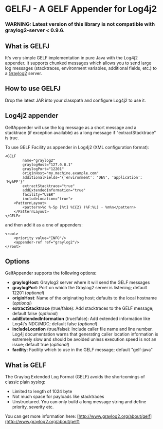 GELFJ - A GELF Appender for Log4j2
====================================================================

### WARNING: Latest version of this library is not compatible with graylog2-server < 0.9.6. 

What is GELFJ
-------------

It's very simple GELF implementation in pure Java with the Log4j2 appender. It supports chunked messages which allows you to send large log messages (stacktraces, environment variables, additional fields, etc.) to a [Graylog2](http://www.graylog2.org/) server.

How to use GELFJ
----------------

Drop the latest JAR into your classpath and configure Log4j2 to use it.

Log4j2 appender
--------------

GelfAppender will use the log message as a short message and a stacktrace (if exception available) as a long message if "extractStacktrace" is true.

To use GELF Facility as appender in Log4j2 (XML configuration format):

	<GELF
			name="graylog2"
			graylogHost="127.0.0.1"
			graylogPort="12201"
			originHost="my.machine.example.com"
			additionalFields="{'environment': 'DEV', 'application': 'MyAPP'}"
			extractStacktrace="true"
			addExtendedInformation="true"
			facility="USER"
			includeLocation="true">
		<PatternLayout>
			<pattern>%d %-5p [%t] %C{2} (%F:%L) - %m%n</pattern>
		</PatternLayout>
	</GELF>

and then add it as a one of appenders:

    <root>
        <priority value="INFO"/>
        <appender-ref ref="graylog2"/>
    </root>

Options
-------

GelfAppender supports the following options:

- **graylogHost**: Graylog2 server where it will send the GELF messages
- **graylogPort**: Port on which the Graylog2 server is listening; default 12201 (*optional*)
- **originHost**: Name of the originating host; defaults to the local hostname (*optional*)
- **extractStacktrace** (true/false): Add stacktraces to the GELF message; default false (*optional*)
- **addExtendedInformation** (true/false): Add extended information like Log4j's NDC/MDC; default false (*optional*)
- **includeLocation** (true/false): Include caller file name and line number. Log4j documentation warns that generating caller location information is extremely slow and should be avoided unless execution speed is not an issue; default true (*optional*)
- **facility**: Facility which to use in the GELF message; default "gelf-java"

What is GELF
------------

The Graylog Extended Log Format (GELF) avoids the shortcomings of classic plain syslog:

- Limited to length of 1024 byte
- Not much space for payloads like stacktraces
- Unstructured. You can only build a long message string and define priority, severity etc.

You can get more information here: [http://www.graylog2.org/about/gelf](http://www.graylog2.org/about/gelf)